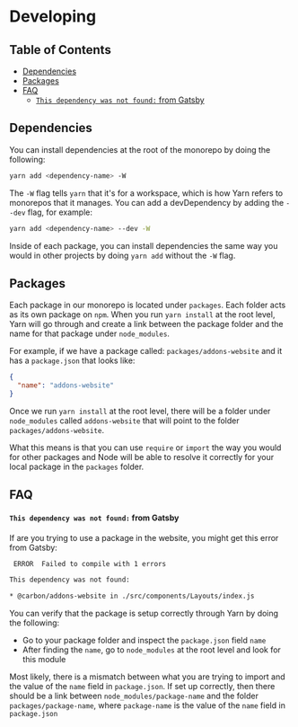 # Developing

<!-- START doctoc generated TOC please keep comment here to allow auto update -->
<!-- DON'T EDIT THIS SECTION, INSTEAD RE-RUN doctoc TO UPDATE -->
## Table of Contents

- [Dependencies](#dependencies)
- [Packages](#packages)
- [FAQ](#faq)
    - [`This dependency was not found:` from Gatsby](#this-dependency-was-not-found-from-gatsby)

<!-- END doctoc generated TOC please keep comment here to allow auto update -->

## Dependencies

You can install dependencies at the root of the monorepo by doing the following:

```bash
yarn add <dependency-name> -W
```

The `-W` flag tells `yarn` that it's for a workspace, which is how Yarn refers
to monorepos that it manages. You can add a devDependency by adding the `--dev`
flag, for example:

```bash
yarn add <dependency-name> --dev -W
```

Inside of each package, you can install dependencies the same way you would in
other projects by doing `yarn add` without the `-W` flag.

## Packages

Each package in our monorepo is located under `packages`. Each folder acts as
its own package on `npm`. When you run `yarn install` at the root level, Yarn
will go through and create a link between the package folder and the name for
that package under `node_modules`.

For example, if we have a package called: `packages/addons-website` and it has
a `package.json` that looks like:

```json
{
  "name": "addons-website"
}
```

Once we run `yarn install` at the root level, there will be a folder under
`node_modules` called `addons-website` that will point to the folder
`packages/addons-website`.

What this means is that you can use `require` or `import` the way you would
for other packages and Node will be able to resolve it correctly for your local
package in the `packages` folder.

## FAQ

#### `This dependency was not found:` from Gatsby

If are you trying to use a package in the website, you might get this error from
Gatsby:

```bash
 ERROR  Failed to compile with 1 errors

This dependency was not found:

* @carbon/addons-website in ./src/components/Layouts/index.js
```

You can verify that the package is setup correctly through Yarn by doing the
following:

- Go to your package folder and inspect the `package.json` field `name`
- After finding the `name`, go to `node_modules` at the root level and look for
  this module

Most likely, there is a mismatch between what you are trying to import and the
value of the `name` field in `package.json`. If set up correctly, then there
should be a link between `node_modules/package-name` and the folder
`packages/package-name`, where `package-name` is the value of the `name` field
in `package.json`
